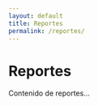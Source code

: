 ```yaml
---
layout: default
title: Reportes
permalink: /reportes/
---
```


# Reportes

Contenido de reportes...
